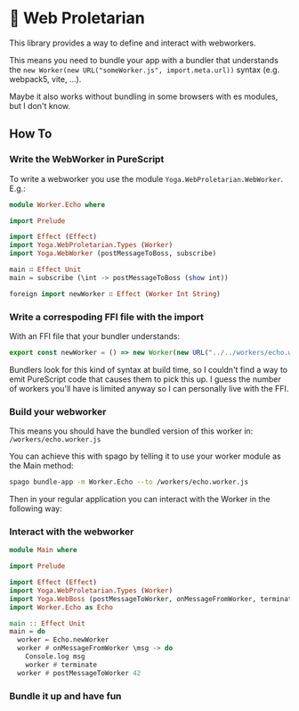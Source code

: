 # 🐝 Web Proletarian

This library provides a way to define and interact with webworkers.

This means you need to bundle your app with a bundler that understands the
`new Worker(new URL("someWorker.js", import.meta.url))` syntax (e.g. webpack5, vite, ...).

Maybe it also works without bundling in some browsers with es modules, but I don't know.


## How To

### Write the WebWorker in PureScript
To write a webworker you use the module `Yoga.WebProletarian.WebWorker`.
E.g.:

```purs
module Worker.Echo where

import Prelude

import Effect (Effect)
import Yoga.WebProletarian.Types (Worker)
import Yoga.WebWorker (postMessageToBoss, subscribe)

main ∷ Effect Unit
main = subscribe (\int -> postMessageToBoss (show int))

foreign import newWorker ∷ Effect (Worker Int String)
```

### Write a correspoding FFI file with the import
With an FFI file that your bundler understands:
```js
export const newWorker = () => new Worker(new URL("../../workers/echo.worker.js", import.meta.url))
```

Bundlers look for this kind of syntax at build time, so I couldn't find a way to 
emit PureScript code that causes them to pick this up.
I guess the number of workers you'll have is limited anyway so I can personally live with the FFI.

### Build your webworker

This means you should have the bundled version of this worker in: `/workers/echo.worker.js`

You can achieve this with spago by telling it to use your worker module as the Main method:

```sh
spago bundle-app -m Worker.Echo --to /workers/echo.worker.js
```

Then in your regular application you can interact with the Worker in the following way:

### Interact with the webworker

```purs
module Main where

import Prelude

import Effect (Effect)
import Yoga.WebProletarian.Types (Worker)
import Yoga.WebBoss (postMessageToWorker, onMessageFromWorker, terminate)
import Worker.Echo as Echo

main :: Effect Unit
main = do
  worker ← Echo.newWorker
  worker # onMessageFromWorker \msg -> do 
    Console.log msg
    worker # terminate
  worker # postMessageToWorker 42
```

### Bundle it up and have fun
